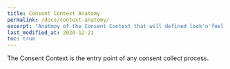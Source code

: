 ```yaml
---
title: Consent Context Anatomy
permalink: /docs/context-anatomy/
excerpt: "Anatmoy of the Consent Context that will defined look'n'feel and behaviour of the form"
last_modified_at: 2020-12-21
toc: true
---
```


The Consent Context is the entry point of any consent collect process. 
